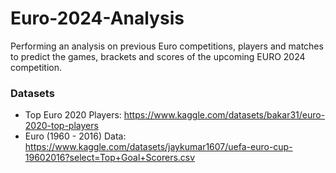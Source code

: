 # Euro-2024-Analysis

Performing an analysis on previous Euro competitions, players and matches to predict the games, brackets and scores of the upcoming EURO 2024 competition.

### Datasets

- Top Euro 2020 Players: https://www.kaggle.com/datasets/bakar31/euro-2020-top-players
- Euro (1960 - 2016) Data: https://www.kaggle.com/datasets/jaykumar1607/uefa-euro-cup-19602016?select=Top+Goal+Scorers.csv
